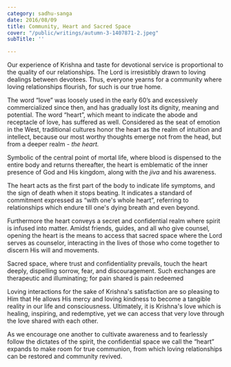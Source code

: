 ```yaml
---
category: sadhu-sanga
date: 2016/08/09
title: Community, Heart and Sacred Space
cover: "/public/writings/autumn-3-1407871-2.jpeg"
subTitle: ''

---
```

Our experience of Krishna and taste for devotional service is proportional to the quality of our relationships. The Lord is irresistibly drawn to loving dealings between devotees. Thus, everyone yearns for a community where loving relationships flourish, for such is our true home.

The word “love” was loosely used in the early 60’s and excessively commercialized since then, and has gradually lost its dignity, meaning and potential. The word “heart”, which meant to indicate the abode and receptacle of love, has suffered as well. Considered as the seat of emotion in the West, traditional cultures honor the heart as the realm of intuition and intellect, because our most worthy thoughts emerge not from the head, but from a deeper realm - _the heart._

Symbolic of the central point of mortal life, where blood is dispensed to the entire body and returns thereafter, the heart is emblematic of the inner presence of God and His kingdom, along with the _jiva_ and his awareness.

The heart acts as the first part of the body to indicate life symptoms, and the sign of death when it stops beating. It indicates a standard of commitment expressed as “with one's whole heart”, referring to relationships which endure till one's dying breath and even beyond.

Furthermore the heart conveys a secret and confidential realm where spirit is infused into matter. Amidst friends, guides, and all who give counsel, opening the heart is the means to access that sacred space where the Lord serves as counselor, interacting in the lives of those who come together to discern His will and movements.

Sacred space, where trust and confidentiality prevails, touch the heart deeply, dispelling sorrow, fear, and discouragement. Such exchanges are therapeutic and illuminating; for pain shared is pain redeemed

Loving interactions for the sake of Krishna's satisfaction are so pleasing to Him that He allows His mercy and loving kindness to become a tangible reality in our life and consciousness. Ultimately, it is Krishna's love which is healing, inspiring, and redemptive, yet we can access that very love through the love shared with each other.

As we encourage one another to cultivate awareness and to fearlessly follow the dictates of the spirit, the confidential space we call the “heart” expands to make room for true communion, from which loving relationships can be restored and community revived.